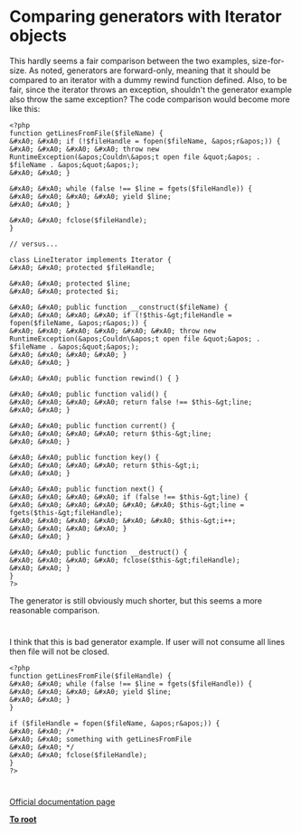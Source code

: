 # Comparing generators with Iterator objects





This hardly seems a fair comparison between the two examples, size-for-size. As noted, generators are forward-only, meaning that it should be compared to an iterator with a dummy rewind function defined. Also, to be fair, since the iterator throws an exception, shouldn&apos;t the generator example also throw the same exception? The code comparison would become more like this:



```
<?php
function getLinesFromFile($fileName) {
&#xA0; &#xA0; if (!$fileHandle = fopen($fileName, &apos;r&apos;)) {
&#xA0; &#xA0; &#xA0; &#xA0; throw new RuntimeException(&apos;Couldn\&apos;t open file &quot;&apos; . $fileName . &apos;&quot;&apos;);
&#xA0; &#xA0; }
 
&#xA0; &#xA0; while (false !== $line = fgets($fileHandle)) {
&#xA0; &#xA0; &#xA0; &#xA0; yield $line;
&#xA0; &#xA0; }
 
&#xA0; &#xA0; fclose($fileHandle);
}

// versus...

class LineIterator implements Iterator {
&#xA0; &#xA0; protected $fileHandle;
 
&#xA0; &#xA0; protected $line;
&#xA0; &#xA0; protected $i;
 
&#xA0; &#xA0; public function __construct($fileName) {
&#xA0; &#xA0; &#xA0; &#xA0; if (!$this-&gt;fileHandle = fopen($fileName, &apos;r&apos;)) {
&#xA0; &#xA0; &#xA0; &#xA0; &#xA0; &#xA0; throw new RuntimeException(&apos;Couldn\&apos;t open file &quot;&apos; . $fileName . &apos;&quot;&apos;);
&#xA0; &#xA0; &#xA0; &#xA0; }
&#xA0; &#xA0; }
 
&#xA0; &#xA0; public function rewind() { }
 
&#xA0; &#xA0; public function valid() {
&#xA0; &#xA0; &#xA0; &#xA0; return false !== $this-&gt;line;
&#xA0; &#xA0; }
 
&#xA0; &#xA0; public function current() {
&#xA0; &#xA0; &#xA0; &#xA0; return $this-&gt;line;
&#xA0; &#xA0; }
 
&#xA0; &#xA0; public function key() {
&#xA0; &#xA0; &#xA0; &#xA0; return $this-&gt;i;
&#xA0; &#xA0; }
 
&#xA0; &#xA0; public function next() {
&#xA0; &#xA0; &#xA0; &#xA0; if (false !== $this-&gt;line) {
&#xA0; &#xA0; &#xA0; &#xA0; &#xA0; &#xA0; $this-&gt;line = fgets($this-&gt;fileHandle);
&#xA0; &#xA0; &#xA0; &#xA0; &#xA0; &#xA0; $this-&gt;i++;
&#xA0; &#xA0; &#xA0; &#xA0; }
&#xA0; &#xA0; }
 
&#xA0; &#xA0; public function __destruct() {
&#xA0; &#xA0; &#xA0; &#xA0; fclose($this-&gt;fileHandle);
&#xA0; &#xA0; }
}
?>
```


The generator is still obviously much shorter, but this seems a more reasonable comparison.

  

#



I think that this is bad generator example.
If user will not consume all lines then file will not be closed.



```
<?php
function getLinesFromFile($fileHandle) {
&#xA0; &#xA0; while (false !== $line = fgets($fileHandle)) {
&#xA0; &#xA0; &#xA0; &#xA0; yield $line;
&#xA0; &#xA0; }
}

if ($fileHandle = fopen($fileName, &apos;r&apos;)) {
&#xA0; &#xA0; /*
&#xA0; &#xA0; something with getLinesFromFile
&#xA0; &#xA0; */
&#xA0; &#xA0; fclose($fileHandle);
}
?>
```



  

#

[Official documentation page](https://www.php.net/manual/en/language.generators.comparison.php)

**[To root](/README.md)**